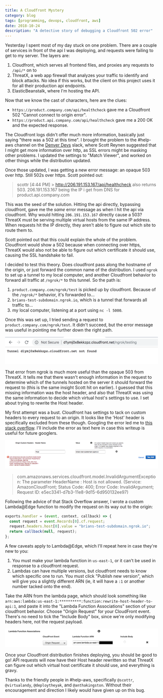 ```yaml
---
title: A Cloudfront Mystery
category: blog
tags: [programming, devops, cloudfront, aws]
date: 2018-10-24
description: "A detective story of debugging a Cloudfront 502 error"
---
```


Yesterday I spent most of my day stuck on one problem. There are a couple of services in front of the api I was deploying, and requests were failing to get to my server. The layers are:

1. Cloudfront, which serves all frontend files, and proxies any requests to `/api/*` on to
2. ThreatX, a web app firewall that analyzes your traffic to identify and block attacks. No idea if this works, but the client on this project uses it for all their production api endpoints.
3. ElasticBeanstalk, where I'm hosting the API.

Now that we know the cast of characters, here are the clues:

- `https://product.company.com/api/healthcheck` gave me a Cloudfront 502 "Cannot connect to origin error".
- `https://product.api.company.com/api/healthcheck` gave me a 200 OK and the expected response.

The Cloudfront logs didn't offer much more information, basically just saying "there was a 502 at this time". I brought the problem to the #help-aws channel on the [Denver Devs](https://denverdevs.org) slack, where Scott Reynen suggested that I might get more information over http, as SSL errors might be masking other problems. I updated the settings to "Match Viewer", and worked on other things while the distribution updated.

Once those updated, I was getting a new error message: an opaque 503 over http. Still 502s over https. Scott pointed out:

> scottr [4:44 PM] > http://206.191.153.167/api/healthcheck also returns 503.
> 206.191.153.167 being the IP i get from DNS for product.api.company.com

This was the seed of the solution. Hitting the api directly, bypassing cloudfront, gave me the _same_ error message as when I hit the api via cloudfront. Why would hitting `206.191.153.167` directly cause a 503? ThreatX must be serving multiple virtual hosts from the same IP address. When requests hit the IP directly, they aren't able to figure out which site to route them to.

Scott pointed out that this could explain the whole of the problem. Cloudfront would show a 502 because when connecting over https, ThreatX would also not be able to figure out which certificate it should use, causing the SSL handshake to fail.

I decided to test this theory. Does cloudfront pass along the hostname of the origin, or just forward the common name of the distribution. I used `ngrok` to set up a tunnel to my local computer, and another Cloudfront behavior to forward all traffic at `/ngrok/*` to this tunnel. So the path is:

1. `product.company.com/ngrok/test` is picked up by cloudfront. Because of the `/ngrok/*` behavior, it's forwarded to...
2. `brians-test-subdomain.ngrok.io`, which is a tunnel that forwards all traffic to...
3. my local computer, listening at a port using `nc -l 5000`.

Once this was set up, I tried sending a request to `product.company.com/ngrok/test`. It didn't succeed, but the error message was useful in pointing me further down the right path.

![Requests to the cloudfront distribution return an error "Tunnel d1ymj0x8ekkzpz.cloudfront.net not found"](./cloudfront-tunnel-not-found.png)

That error from ngrok is much more useful than the opaque 503 from ThreatX. It tells me that there wasn't enough information in the request to determine which of the tunnels hosted on the server it should forward the request to (this is the same insight Scott hit on earlier). I guessed that this missing information was the host header, and also that ThreatX was using the same information to decide which virtual host's settings to use. I set about trying to rewrite the Host header.

My first attempt was a bust. Cloudfront has settings to tack on custom headers to every request to an origin. It looks like the 'Host' header is specifically excluded from these though. Googling the error led me to [this stack overflow](https://serverfault.com/questions/888714/send-custom-host-header-with-cloudfront). I'll include the error as text here in case this writeup is useful for future googlers.

![The AWS console shows an error when attempting to override the Host header](./cloudfront-set-host-header-error.png)

> com.amazonaws.services.cloudfront.model.InvalidArgumentException: The parameter HeaderName : Host is not allowed. (Service: AmazonCloudFront; Status Code: 400; Error Code: InvalidArgument; Request ID: e5ec3341-d7b3-11e8-9d15-6d950132ee97)

Following the advice of that Stack Overflow answer, I wrote a custom Lambda@Edge function to modify the request on its way out to the origin:

```javascript
exports.handler = (event, context, callback) => {
  const request = event.Records[0].cf.request;
  request.headers.host[0].value = "brians-test-subdomain.ngrok.io";
  return callback(null, request);
};
```

A few caveats apply to Lambda@Edge, which I'll repeat here in case they're new to you:

1. You must make your lambda function in `us-east-1`, or it can't be used in response to a cloudfront request.
2. Lambdas can have multiple versions, but cloudfront needs to know which specific one to run. You must click "Publish new version", which will give you a slightly different ARN (ie, it will have a `:1` or another number tacked onto the end).

Take the ARN from the lambda page, which should look something like `arn:aws:lambda:us-east-1:**********:function:rewrite-host-header-to-api:1`, and paste it into the "Lambda Function Associations" section of your cloudfront behavior. Choose "Origin Request" for your CloudFront event. There's no need to tick the "Include Body" box, since we're only modifying headers here, not the request payload.

![Add the cloudfront function association to the cloudfront distribution as an origin request](./cloudfront-lambda-origin-request.png)

Once your Cloudfront distribution finishes deploying, you should be good to go! API requests will now have their Host header rewritten so that ThreatX can figure out which virtual host certificate it should use, and everything is gravy.

Thanks to the friendly people in #help-aws, specifically `@scottr`, `@virtualandy`, `@deploytheyak`, and `@anthakingston`. Without their encouragement and direction I likely would have given up on this bug.
